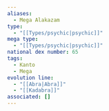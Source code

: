 ```yaml
---
aliases:
  - Mega Alakazam
type:
  - "[[Types/psychic|psychic]]"
mega type:
  - "[[Types/psychic|psychic]]"
national dex number: 65
tags:
  - Kanto
  - Mega
evolution line:
  - "[[Abra|Abra]]"
  - "[[Kadabra]]"
associated: []
---
```

